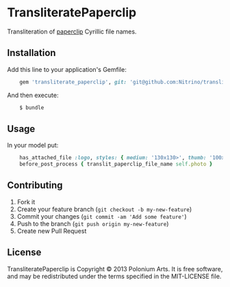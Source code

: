 # TransliteratePaperclip

Transliteration of [paperclip](https://github.com/thoughtbot/paperclip) Cyrillic file names.

## Installation

Add this line to your application's Gemfile:

```ruby
    gem 'transliterate_paperclip', git: 'git@github.com:Nitrino/transliterate_paperclip.git'
```

And then execute:

```ruby
    $ bundle
```

## Usage

In your model put:

```ruby
	has_attached_file :logo, styles: { medium: '130x130>', thumb: '100x100>'}
	before_post_process { translit_paperclip_file_name self.photo }
```

## Contributing

1. Fork it
2. Create your feature branch (`git checkout -b my-new-feature`)
3. Commit your changes (`git commit -am 'Add some feature'`)
4. Push to the branch (`git push origin my-new-feature`)
5. Create new Pull Request

## License

TransliteratePaperclip is Copyright © 2013 Polonium Arts. It is free software, and may be redistributed under the terms specified in the MIT-LICENSE file.